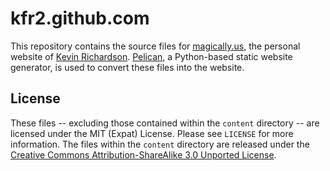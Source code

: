 # kfr2.github.com
This repository contains the source files for [magically.us](http://magically.us), the personal website of [Kevin Richardson](https://github.com/kfr2).  [Pelican](https://getpelican.com), a Python-based static website generator, is used to convert these files into the website.

## License
These files -- excluding those contained within the `content` directory -- are licensed under the MIT (Expat) License.  Please see `LICENSE` for more information.  The files within the `content` directory are released under the [Creative Commons Attribution-ShareAlike 3.0 Unported License](http://creativecommons.org/licenses/by-sa/3.0/).